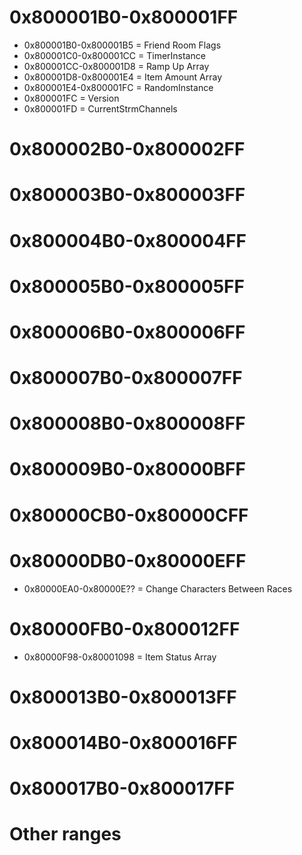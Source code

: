 # 0x800001B0-0x800001FF
- 0x800001B0-0x800001B5 = Friend Room Flags
- 0x800001C0-0x800001CC = TimerInstance
- 0x800001CC-0x800001D8 = Ramp Up Array
- 0x800001D8-0x800001E4 = Item Amount Array
- 0x800001E4-0x800001FC = RandomInstance
- 0x800001FC = Version
- 0x800001FD = CurrentStrmChannels

# 0x800002B0-0x800002FF

# 0x800003B0-0x800003FF

# 0x800004B0-0x800004FF

# 0x800005B0-0x800005FF

# 0x800006B0-0x800006FF

# 0x800007B0-0x800007FF

# 0x800008B0-0x800008FF

# 0x800009B0-0x80000BFF

# 0x80000CB0-0x80000CFF

# 0x80000DB0-0x80000EFF
- 0x80000EA0-0x80000E?? = Change Characters Between Races

# 0x80000FB0-0x800012FF
- 0x80000F98-0x80001098 = Item Status Array

# 0x800013B0-0x800013FF

# 0x800014B0-0x800016FF

# 0x800017B0-0x800017FF

# Other ranges
